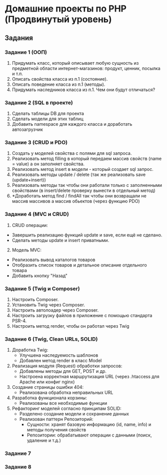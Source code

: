 # Домашние проекты по PHP (Продвинутый уровень)
## Задания 
### Задание 1 (ООП)
1. Придумать класс, который описывает любую сущность из предметной области интернет-магазинов: продукт, ценник, посылка и т.п.
2. Описать свойства класса из п.1 (состояние).
3. Описать поведение класса из п.1 (методы).
4. Придумать наследников класса из п.1. Чем они будут отличаться?

### Задание 2 (SQL в проекте)
1. Сделать таблицы DB для проекта
2. Сделать модели для этих таблиц
3. Добавить namespace для каждого класса и доработать автозагрузчик

### Задание 3 (CRUD и PDO)
1. Создать у моделей свойства с полями для sql запроса.
2. Реализовать метод filling в который передаем массив свойств (name = value) а он заполняет свойства.
3. Реализовать метод insert в модели - который создает sql запрос.
4. Реализовать методы update / delete  (так же реализовать save (update+insert))
5. Реализовать методы так чтобы они работали только с заполненными свойствами (в insert/delete проверку вынести в отдельный метод) 
6. *Доработать метод find / findAll так чтобы они возвращали не массив массивов а массив обьектов (через функцию PDO)

### Задание 4 (MVC и CRUD)
1. CRUD операции:
- Завершить реализацию функций update и save, если ещё не сделано.
- Сделать методы update и insert приватными.
2. Модель MVC:
- Реализовать вывод каталогов товаров
- Отобразить список товаров и детальное описание отдельного товара
- Добавить кнопку "Назад"

### Задание 5 (Twig и Composer)
1. Настроить Composer.
2. Установить Twig через Composer.
3. Настроить автолоадер через Composer.
4. Настроить загрузку файлов в приложение с помощью стандарта PSR-4.
5. Настроить метод render, чтобы он работал через Twig

### Задание 6 (Twig, Clean URLs, SOLID)
1. Доработка Twig:
   - Улучшена наследуемость шаблонов
   - Добавлен метод render в класс Model
2. Реализация модуля (Request) обработки запросов:
   - Добавлены методы для GET, POST и др.
   - Настроена корректная маршрутизация URL
     (через .htaccess для Apache или конфиг nginx)
3. Создание страницы ошибки 404:
   - Реализована обработка неправильных URL
4. Разработка функционала корзины:
   - Реализованы все необходимые функции
5. Рефакторинг моделей согласно принципам SOLID:
   - Разделено создание модели и сохранение данных
   - Реализован паттерн Репозиторий:
     * Сущности: хранят базовую информацию (id, name, info)
       и методы получения свойств
     * Репозитории: обрабатывают операции с данными
       (поиск, удаление и т.д.)
### Задание 7
### Задание 8
